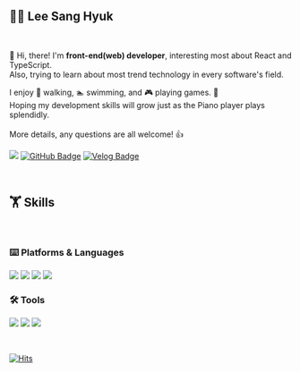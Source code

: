 

## 🧑‍💻 Lee Sang Hyuk
<br/>

👋 Hi, there! I'm **front-end(web) developer**, interesting most about React and TypeScript.  
Also, trying to learn about most trend technology in every software's field.  

I enjoy 🚶 walking, 🏊 swimming, and 🎮 playing games. 🙆  
Hoping my development skills will grow just as the Piano player plays splendidly.  
<br/>
More details, any questions are all welcome! 👍

![](https://img.shields.io/badge/Gmail-EA4335?style=flat-square&logo=Gmail&logoColor=white)
[![GitHub Badge](https://img.shields.io/badge/GitHub-181717?style=flat&logo=GitHub&link=https://github.com/sanghyuk-2i)](https://github.com/sanghyuk-2i)
[![Velog Badge](https://img.shields.io/badge/-Velog-20c997?style=flat&link=https://velog.io/@desummit98)](https://velog.io/@desummit98)

<br/>

## 🏋️ Skills
<br/>

### ⌨️ Platforms & Languages

![](https://img.shields.io/badge/JavaScript-F7DF1E?style=flat-square&logo=JavaScript&logoColor=black)
![](https://img.shields.io/badge/TypeScript-3178C6?style=flat-square&logo=TypeScript&logoColor=white)
![](https://img.shields.io/badge/React-61DAFB?style=flat-square&logo=React&logoColor=white)
![](https://img.shields.io/badge/ReactNative-61DAFB?style=flat-square&logo=React&logoColor=white)
<br/>

### 🛠 Tools

![](https://img.shields.io/badge/Firebase-FFCA28?style=flat-square&logo=Firebase&logoColor=black)
![](https://img.shields.io/badge/Code-007ACC?style=flat-square&logo=VisualStudioCode&logoColor=white)
![](https://img.shields.io/badge/Git-F1502F?style=flat-square&logo=Git&logoColor=3E2C00)

<br/>

[![Hits](https://hits.seeyoufarm.com/api/count/incr/badge.svg?url=https%3A%2F%2Fgithub.com%2Fsanghyuk-2i&count_bg=%2379C83D&title_bg=%23555555&icon=&icon_color=%23E7E7E7&title=hits&edge_flat=true)](https://hits.seeyoufarm.com)